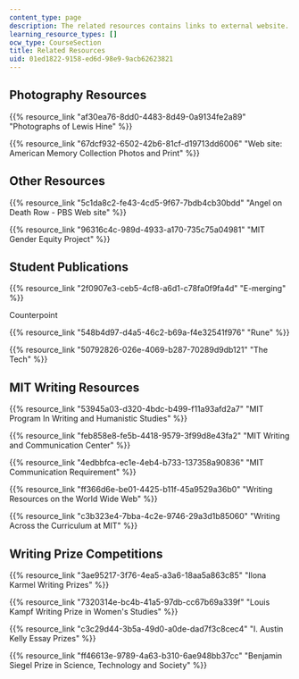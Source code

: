 ```yaml
---
content_type: page
description: The related resources contains links to external website.
learning_resource_types: []
ocw_type: CourseSection
title: Related Resources
uid: 01ed1822-9158-ed6d-98e9-9acb62623821
---
```


Photography Resources
---------------------

{{% resource_link "af30ea76-8dd0-4483-8d49-0a9134fe2a89" "Photographs of Lewis Hine" %}}

{{% resource_link "67dcf932-6502-42b6-81cf-d19713dd6006" "Web site: American Memory Collection Photos and Print" %}}

Other Resources
---------------

{{% resource_link "5c1da8c2-fe43-4cd5-9f67-7bdb4cb30bdd" "Angel on Death Row - PBS Web site" %}}

{{% resource_link "96316c4c-989d-4933-a170-735c75a04981" "MIT Gender Equity Project" %}}

Student Publications
--------------------

{{% resource_link "2f0907e3-ceb5-4cf8-a6d1-c78fa0f9fa4d" "E-merging" %}}

Counterpoint

{{% resource_link "548b4d97-d4a5-46c2-b69a-f4e32541f976" "Rune" %}}

{{% resource_link "50792826-026e-4069-b287-70289d9db121" "The Tech" %}}

MIT Writing Resources
---------------------

{{% resource_link "53945a03-d320-4bdc-b499-f11a93afd2a7" "MIT Program In Writing and Humanistic Studies" %}}

{{% resource_link "feb858e8-fe5b-4418-9579-3f99d8e43fa2" "MIT Writing and Communication Center" %}}

{{% resource_link "4edbbfca-ec1e-4eb4-b733-137358a90836" "MIT Communication Requirement" %}}

{{% resource_link "ff366d6e-be01-4425-b11f-45a9529a36b0" "Writing Resources on the World Wide Web" %}}

{{% resource_link "c3b323e4-7bba-4c2e-9746-29a3d1b85060" "Writing Across the Curriculum at MIT" %}}

Writing Prize Competitions
--------------------------

{{% resource_link "3ae95217-3f76-4ea5-a3a6-18aa5a863c85" "Ilona Karmel Writing Prizes" %}}

{{% resource_link "7320314e-bc4b-41a5-97db-cc67b69a339f" "Louis Kampf Writing Prize in Women's Studies" %}}

{{% resource_link "c3c29d44-3b5a-49d0-a0de-dad7f3c8cec4" "I. Austin Kelly Essay Prizes" %}}

{{% resource_link "ff46613e-9789-4a63-b310-6ae948bb37cc" "Benjamin Siegel Prize in Science, Technology and Society" %}}
